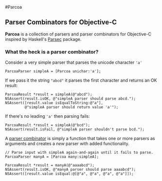 #Parcoa
## Parser Combinators for Objective-C
**Parcoa** is a collection of parsers and parser combinators for Objective-C inspired by Haskell's [Parsec](http://www.haskell.org/haskellwiki/Parsec) package.

### What the heck is a parser combinator?
Consider a very simple parser that parses the unicode character `'a'`

    ParcoaParser simpleA = [Parcoa unichar:'a'];

If we pass it the string `"abcd"` it parses the first character and returns an OK result:

    ParcoaResult *result = simpleA(@"abcd");
    NSAssert(result.isOK, @"simpleA parser should parse abcd.");
    NSAssert([result.value isEqualToString:@"a"],
             @"simpleA parser should return value 'a'");

If there's no leading `'a'` then parsing fails:

    ParcoaResult *result = simpleA(@"bcd");
    NSAssert(result.isFail, @"simpleA parser shouldn't parse bcd.");
    
A [parser combinator](http://en.wikipedia.org/wiki/Parser_combinator) is simply a function that takes one or more parsers as arguments and creates a *new* parser with added functionality.

    // Parse input with simpleA again-and-again until it fails to parse.
    ParcoaParser manyA = [Parcoa many:simpleA];

    ParcoaResult *result = manyA(@"aaaabcd");
    NSAssert(result.isOK, @"manyA parser should parse aaaabcd");
    NSAssert([result.value isEqual:@[@"a", @"a", @"a", @"a"]]);
